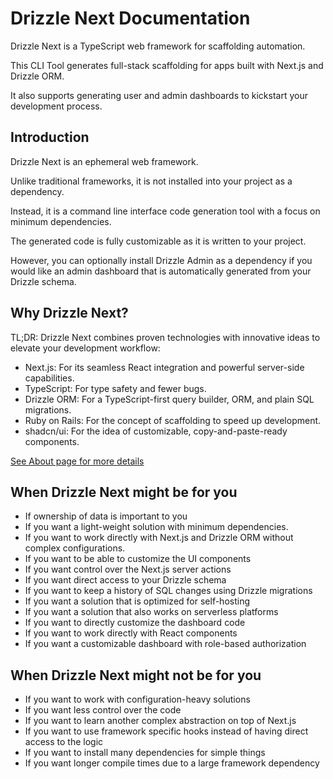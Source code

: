 # Drizzle Next Documentation

Drizzle Next is a TypeScript web framework for scaffolding automation.

This CLI Tool generates full-stack scaffolding for apps built with Next.js and Drizzle ORM.

It also supports generating user and admin dashboards to kickstart your development process.

## Introduction

Drizzle Next is an ephemeral web framework.

Unlike traditional frameworks, it is not installed into your project as a dependency.

Instead, it is a command line interface code generation tool with a focus on minimum dependencies.

The generated code is fully customizable as it is written to your project.

However, you can optionally install Drizzle Admin as a dependency if you would like an admin dashboard that is automatically generated from your Drizzle schema.

## Why Drizzle Next?

TL;DR: Drizzle Next combines proven technologies with innovative ideas to elevate your development workflow:

- Next.js: For its seamless React integration and powerful server-side capabilities.
- TypeScript: For type safety and fewer bugs.
- Drizzle ORM: For a TypeScript-first query builder, ORM, and plain SQL migrations.
- Ruby on Rails: For the concept of scaffolding to speed up development.
- shadcn/ui: For the idea of customizable, copy-and-paste-ready components.

[See About page for more details](/about.md)

## When Drizzle Next might be for you

- If ownership of data is important to you
- If you want a light-weight solution with minimum dependencies.
- If you want to work directly with Next.js and Drizzle ORM without complex configurations.
- If you want to be able to customize the UI components
- If you want control over the Next.js server actions
- If you want direct access to your Drizzle schema
- If you want to keep a history of SQL changes using Drizzle migrations
- If you want a solution that is optimized for self-hosting
- If you want a solution that also works on serverless platforms
- If you want to directly customize the dashboard code
- If you want to work directly with React components
- If you want a customizable dashboard with role-based authorization

## When Drizzle Next might not be for you

- If you want to work with configuration-heavy solutions
- If you want less control over the code
- If you want to learn another complex abstraction on top of Next.js
- If you want to use framework specific hooks instead of having direct access to the logic
- If you want to install many dependencies for simple things
- If you want longer compile times due to a large framework dependency
